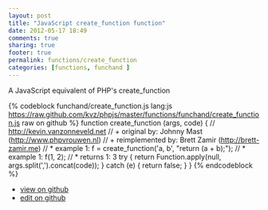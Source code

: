 ```yaml
---
layout: post
title: "JavaScript create_function function"
date: 2012-05-17 18:49
comments: true
sharing: true
footer: true
permalink: functions/create_function
categories: [functions, funchand ]
---
```

A JavaScript equivalent of PHP's create_function
<!-- more -->
{% codeblock funchand/create_function.js lang:js https://raw.github.com/kvz/phpjs/master/functions/funchand/create_function.js raw on github %}
function create_function (args, code) {
    // http://kevin.vanzonneveld.net
    // +   original by: Johnny Mast (http://www.phpvrouwen.nl)
    // +   reimplemented by: Brett Zamir (http://brett-zamir.me)
    // *     example 1: f = create_function('a, b', "return (a + b);");
    // *     example 1: f(1, 2);
    // *     returns 1: 3
    try {
        return Function.apply(null, args.split(',').concat(code));
    } catch (e) {
        return false;
    }
}
{% endcodeblock %}
<ul>
 <li><a href="https://github.com/kvz/phpjs/blob/master/functions/funchand/create_function.js">view on github</a></li>
 <li><a href="https://github.com/kvz/phpjs/edit/master/functions/funchand/create_function.js">edit on github</a></li>
</ul>
